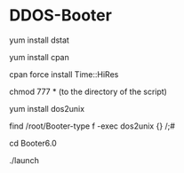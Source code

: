 # DDOS-Booter
yum install dstat

yum install cpan

cpan force install Time::HiRes

chmod 777 * (to the directory of the script)

yum install dos2unix 

find /root/Booter-type f -exec dos2unix {} /;#

cd Booter6.0

./launch
